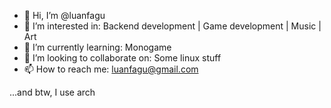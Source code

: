 - 👋 Hi, I’m @luanfagu
- 👀 I’m interested in: Backend development | Game development | Music | Art
- 🌱 I’m currently learning: Monogame
- 💞️ I’m looking to collaborate on: Some linux stuff
- 📫 How to reach me: luanfagu@gmail.com


...and btw, I use arch
